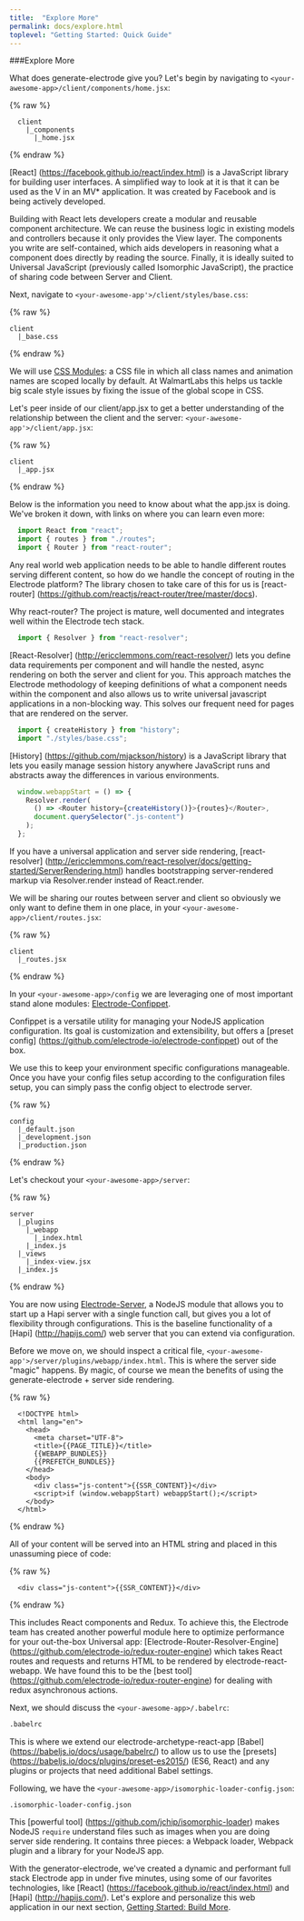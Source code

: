 ```yaml
---
title:  "Explore More"
permalink: docs/explore.html
toplevel: "Getting Started: Quick Guide"
---
```


###Explore More

What does generate-electrode give you? Let's begin by navigating to `<your-awesome-app>/client/components/home.jsx`:

{% raw  %}
```
  client
    |_components
      |_home.jsx
```
{% endraw %}

[React] (https://facebook.github.io/react/index.html) is a JavaScript library for building user interfaces. A simplified way to look at it is that it can be used as the V in an MV* application. It was created by Facebook and is being actively developed.

Building with React lets developers create a modular and reusable component architecture. We can reuse the business logic in existing models and controllers because it only provides the View layer. The components you write are self-contained, which aids developers in reasoning what a component does directly by reading the source. Finally, it is ideally suited to Universal JavaScript (previously called Isomorphic JavaScript), the practice of sharing code between Server and Client.

Next, navigate to `<your-awesome-app'>/client/styles/base.css`:

{% raw  %}
```
client
  |_base.css
```
{% endraw %}

We will use [CSS Modules](https://github.com/css-modules/css-modules): a CSS file in which all class names and animation names are scoped locally by default. At WalmartLabs this helps us tackle big scale style issues by fixing the issue of the global scope in CSS.

Let's peer inside of our client/app.jsx to get a better understanding of the relationship between the client and the server: `<your-awesome-app'>/client/app.jsx`:

{% raw  %}
```
client
  |_app.jsx
```
{% endraw %}

Below is the information you need to know about what the app.jsx is doing. We've broken it down, with links on where you can learn even more:

```javascript
  import React from "react";
  import { routes } from "./routes";
  import { Router } from "react-router";
```
Any real world web application needs to be able to handle different routes serving different content, so how do we handle the concept of routing in the Electrode platform? The library chosen to take care of this for us is [react-router] (https://github.com/reactjs/react-router/tree/master/docs).

Why react-router? The project is mature, well documented and integrates well within the Electrode tech stack.

```javascript
  import { Resolver } from "react-resolver";
```

[React-Resolver] (http://ericclemmons.com/react-resolver/) lets you define data requirements per component and will handle the nested, async rendering on both the server and client for you. This approach matches the Electrode methodology of keeping definitions of what a component needs within the component and also allows us to write universal javascript applications in a non-blocking way. This solves our frequent need for pages that are rendered on the server.

```javascript
  import { createHistory } from "history";
  import "./styles/base.css";
```

[History] (https://github.com/mjackson/history) is a JavaScript library that lets you easily manage session history anywhere JavaScript runs and abstracts away the differences in various environments.

```javascript
  window.webappStart = () => {
    Resolver.render(
      () => <Router history={createHistory()}>{routes}</Router>,
      document.querySelector(".js-content")
    );
  };
```

If you have a universal application and server side rendering, [react-resolver] (http://ericclemmons.com/react-resolver/docs/getting-started/ServerRendering.html) handles bootstrapping server-rendered markup via Resolver.render instead of React.render.

We will be sharing our routes between server and client so obviously we only want to define them in one place, in your `<your-awesome-app>/client/routes.jsx`:

{% raw  %}
```
client
  |_routes.jsx
```
{% endraw %}

In your `<your-awesome-app>/config` we are leveraging one of most important stand alone modules: [Electrode-Confippet](confippet.html).

Confippet is a versatile utility for managing your NodeJS application configuration. Its goal is customization and extensibility, but offers a [preset config] (https://github.com/electrode-io/electrode-confippet) out of the box.

We use this to keep your environment specific configurations manageable. Once you have your config files setup according to the configuration files setup, you can simply pass the config object to electrode server.

{% raw  %}
```
config
  |_default.json
  |_development.json
  |_production.json
```
{% endraw %}

Let's checkout your `<your-awesome-app>/server`:

{% raw  %}
```
server
  |_plugins
    |_webapp
      |_index.html
    |_index.js
  |_views
    |_index-view.jsx
  |_index.js
```
{% endraw %}

You are now using [Electrode-Server](https://github.com/electrode-io/electrode-server), a NodeJS module that allows you to start up a Hapi server with a single function call, but gives you a lot of flexibility through configurations. This is the baseline functionality of a [Hapi] (http://hapijs.com/) web server that you can extend via configuration.

Before we move on, we should inspect a critical file, `<your-awesome-app'>/server/plugins/webapp/index.html`. This is where the server side "magic" happens. By magic, of course we mean the benefits of using the generate-electrode + server side rendering.

{% raw  %}
```
  <!DOCTYPE html>
  <html lang="en">
    <head>
      <meta charset="UTF-8">
      <title>{{PAGE_TITLE}}</title>
      {{WEBAPP_BUNDLES}}
      {{PREFETCH_BUNDLES}}
    </head>
    <body>
      <div class="js-content">{{SSR_CONTENT}}</div>
      <script>if (window.webappStart) webappStart();</script>
    </body>
  </html>
```
{% endraw %}

All of your content will be served into an HTML string and placed in this unassuming piece of code:

{% raw  %}
```
  <div class="js-content">{{SSR_CONTENT}}</div>
```
{% endraw %}

This includes React components and Redux. To achieve this, the Electrode team has created another powerful module here to optimize performance for your out-the-box Universal app: [Electrode-Router-Resolver-Engine] (https://github.com/electrode-io/redux-router-engine) which takes React routes and requests and returns HTML to be rendered by electrode-react-webapp. We have found this to be the [best tool] (https://github.com/electrode-io/redux-router-engine) for dealing with redux asynchronous actions.

Next, we should discuss the `<your-awesome-app>/.babelrc`:

```bash
.babelrc
```

This is where we extend our electrode-archetype-react-app [Babel] (https://babeljs.io/docs/usage/babelrc/) to allow us to use the [presets] (https://babeljs.io/docs/plugins/preset-es2015/) (ES6, React) and any plugins or projects that need additional Babel settings.

Following, we have the `<your-awesome-app>/isomorphic-loader-config.json`:

```
.isomorphic-loader-config.json
```
This [powerful tool] (https://github.com/jchip/isomorphic-loader) makes NodeJS `require` understand files such as images when you are doing server side rendering. It contains three pieces: a Webpack loader, Webpack plugin and a library for your NodeJS app.

With the generator-electrode, we've created a dynamic and performant full stack Electrode app in under five minutes, using some of our favorites technologies, like [React] (https://facebook.github.io/react/index.html) and [Hapi] (http://hapijs.com/). Let's explore and personalize this web application in our next section, [Getting Started: Build More](build_more.html).

